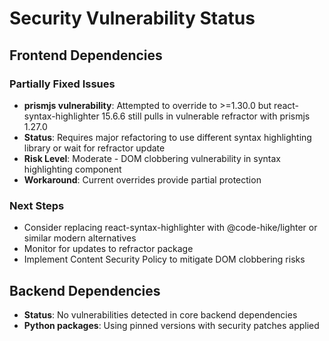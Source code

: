 # Security Vulnerability Status

## Frontend Dependencies

### Partially Fixed Issues
- **prismjs vulnerability**: Attempted to override to >=1.30.0 but react-syntax-highlighter 15.6.6 still pulls in vulnerable refractor with prismjs 1.27.0
- **Status**: Requires major refactoring to use different syntax highlighting library or wait for refractor update
- **Risk Level**: Moderate - DOM clobbering vulnerability in syntax highlighting component
- **Workaround**: Current overrides provide partial protection

### Next Steps
- Consider replacing react-syntax-highlighter with @code-hike/lighter or similar modern alternatives
- Monitor for updates to refractor package
- Implement Content Security Policy to mitigate DOM clobbering risks

## Backend Dependencies
- **Status**: No vulnerabilities detected in core backend dependencies
- **Python packages**: Using pinned versions with security patches applied